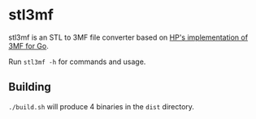 # stl3mf

stl3mf is an STL to 3MF file converter based on [HP's implementation of 3MF for Go](https://github.com/HPInc/go3mf).

Run `stl3mf -h` for commands and usage.

## Building

`./build.sh` will produce 4 binaries in the `dist` directory.
